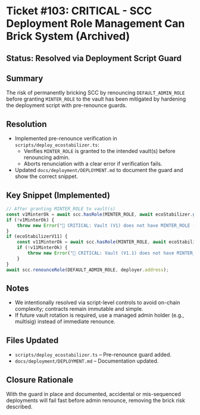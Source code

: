 # Ticket #103: CRITICAL - SCC Deployment Role Management Can Brick System (Archived)

## Status: Resolved via Deployment Script Guard

## Summary

The risk of permanently bricking SCC by renouncing `DEFAULT_ADMIN_ROLE` before granting `MINTER_ROLE` to the vault has been mitigated by hardening the deployment script with pre-renounce guards.

## Resolution

- Implemented pre-renounce verification in `scripts/deploy_ecostabilizer.ts`:
    - Verifies `MINTER_ROLE` is granted to the intended vault(s) before renouncing admin.
    - Aborts renunciation with a clear error if verification fails.
- Updated `docs/deployment/DEPLOYMENT.md` to document the guard and show the correct snippet.

## Key Snippet (Implemented)

```typescript
// After granting MINTER_ROLE to vault(s)
const v1MinterOk = await scc.hasRole(MINTER_ROLE, await ecoStabilizer.getAddress());
if (!v1MinterOk) {
    throw new Error("🚨 CRITICAL: Vault (V1) does not have MINTER_ROLE - aborting renounce");
}
if (ecoStabilizerV11) {
    const v11MinterOk = await scc.hasRole(MINTER_ROLE, await ecoStabilizerV11.getAddress());
    if (!v11MinterOk) {
        throw new Error("🚨 CRITICAL: Vault (V1.1) does not have MINTER_ROLE - aborting renounce");
    }
}
await scc.renounceRole(DEFAULT_ADMIN_ROLE, deployer.address);
```

## Notes

- We intentionally resolved via script-level controls to avoid on-chain complexity; contracts remain immutable and simple.
- If future vault rotation is required, use a managed admin holder (e.g., multisig) instead of immediate renounce.

## Files Updated

- `scripts/deploy_ecostabilizer.ts` – Pre-renounce guard added.
- `docs/deployment/DEPLOYMENT.md` – Documentation updated.

## Closure Rationale

With the guard in place and documented, accidental or mis-sequenced deployments will fail fast before admin renounce, removing the brick risk described.
